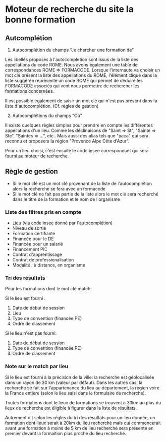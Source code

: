 Moteur de recherche du site la bonne formation
=============================================

## Autcomplétion

1. Autocomplétion du champs "Je chercher une formation de"

Les libellés proposés à l'autocompletion sont issus de la liste des appellations du code ROME. Nous avons également une table de correspondances ROME => FORMACODE. Lorsque l'internaute va choisir un mot clé présent la liste des appellations du ROME, l'élément cliqué dans la liste suggérée représente un code ROME qui permet de déduire les FORMACODE associés qui vont nous permettre de rechercher les formations concernées.

Il est possible également de saisir un mot clé qui n'est pas présent dans la liste d'autocomplétion. (Cf. règles de gestion)

2. Autocomplétions du champs "Où"

Il existe quelques règles simples pour prendre en compte les différentes appellations d'un lieu. Comme les déclinaisons de "Saint => St", "Sainte => Ste", "Saintes => ...", etc.. Mais aussi des alias tels que "paca" qui sera reconnu et proposera la région "Provence Alpe Côte d'Azur".

Pour un lieu choisi, c'est ensuite le code insee correspondant qui sera fourni au moteur de recherche.

## Règle de gestion

* Si le mot clé est un mot clé provenant de la liste de l'autocomplétion alors la recherche se fera avec un formacode
* Si le mot clé ne fait pas partie de la liste alors le mot clé sera recherché dans le titre de la formation et le nom de l'organisme

### Liste des filtres pris en compte ###

* Lieu (via code insee donné par l'autocomplétion)
* Niveau de sortie
* Formation certifiante
* Financée pour le DE
* Financée pour un salarié
* Financement PIC
* Contrat d'apprentissage
* Contrat de professionalisation
* Modalité : à distance, en organisme

### Tri des résultats ###

Pour les formations dont le mot clé match:

Si le lieu est fourni :
1. Date de début de session
2. Lieu
3. Type de convention (financée PE)
4. Ordre de classement

Si le lieu n'est pas fourni:
1. Date de début de session
2. Type de convention (financée PE)
3. Ordre de classement

### Note sur le match par lieu ###

Si le lieu est fourni à la précision de la ville: la recherche est géolocalisée dans un rayon de 30 km (valeur par défaut).
Dans les autres cas, la recherche se fait sur l'appartenance du lieu au département, la région voire la France entière (selon le lieu saisi dans le formulaire de recherche).

Toutes formations dont le lieux de formations se trouvent à 30km au plus du lieux de recherche est éligible à figurer dans la liste de résultats.

Autrement dit selon les règles du tri des résultats pour un lieu donnée, un formation dont lieux serait à 20km du lieu recherché mais qui commencerait avant une formation à moins de 5 km de lieu recherché sera présenté en premier devant la formaition plus proche du lieu recherché.


